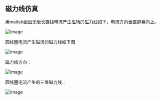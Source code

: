 ## 磁力线仿真 ##
 
用matlab画出无限长直线电流产生磁场的磁力线如下，电流方向垂直屏幕向上。

![image](https://github.com/wchh-2000/magnetic_induction_line/image/line.png)

圆线圈电流产生磁场的磁力线如下图

![image](https://github.com/wchh-2000/magnetic_induction_line/image/circle2d.png)

磁力线方向：

![image](https://github.com/wchh-2000/magnetic_induction_line/image/circle_dir.png)

圆线圈电流产生的三维磁力线：

![image](https://github.com/wchh-2000/magnetic_induction_line/image/circle3d.png)
